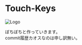 # Touch-Keys  
![Logo](https://github.com/user-attachments/assets/1353713c-38cb-4c21-89b8-bab08d8ca351)  

ぼちぼちと作っていきます。  
commit履歴カオスなのは申し訳無い。
